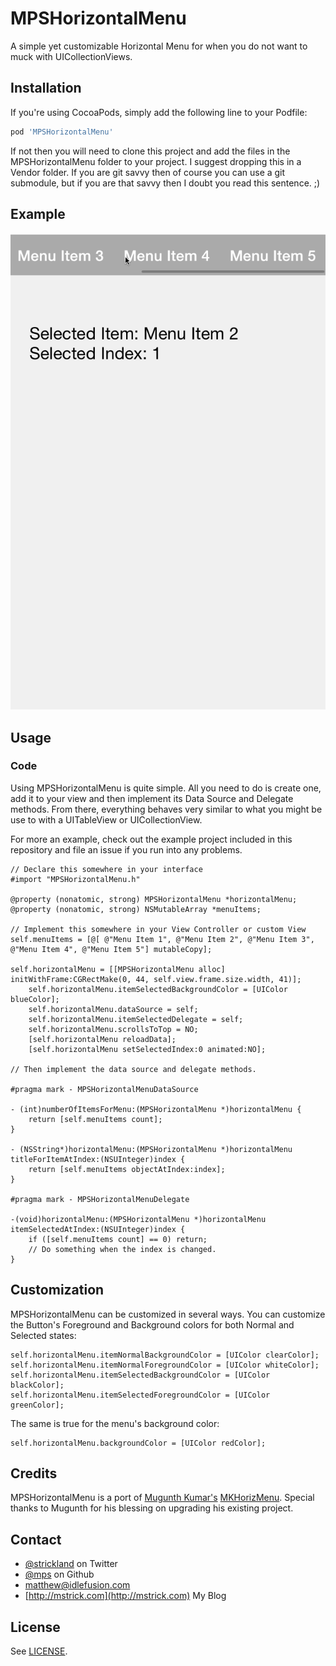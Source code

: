 MPSHorizontalMenu
=================

A simple yet customizable Horizontal Menu for when you do not want to muck with UICollectionViews.

## Installation

If you're using CocoaPods, simply add the following line to your Podfile:

``` ruby
pod 'MPSHorizontalMenu'
```

If not then you will need to clone this project and add the files in the MPSHorizontalMenu folder to your project.  I suggest dropping this in a Vendor folder.  If you are git savvy then of course you can use a git submodule, but if you are that savvy then I doubt you read this sentence. ;)

## Example

![Screenshot](https://github.com/mps/MPSHorizontalMenu/blob/master/images/example.gif?raw=true)

## Usage

### Code

Using MPSHorizontalMenu is quite simple.  All you need to do is create one, add it to your view and then implement its Data Source and Delegate methods.  From there, everything behaves very similar to what you might be use to with a UITableView or UICollectionView.

For more an example, check out the example project included in this repository and file an issue if you run into any problems.

```objc
// Declare this somewhere in your interface
#import "MPSHorizontalMenu.h"

@property (nonatomic, strong) MPSHorizontalMenu *horizontalMenu;
@property (nonatomic, strong) NSMutableArray *menuItems;

// Implement this somewhere in your View Controller or custom View
self.menuItems = [@[ @"Menu Item 1", @"Menu Item 2", @"Menu Item 3", @"Menu Item 4", @"Menu Item 5"] mutableCopy];

self.horizontalMenu = [[MPSHorizontalMenu alloc] initWithFrame:CGRectMake(0, 44, self.view.frame.size.width, 41)];
	self.horizontalMenu.itemSelectedBackgroundColor = [UIColor blueColor];
	self.horizontalMenu.dataSource = self;
	self.horizontalMenu.itemSelectedDelegate = self;
	self.horizontalMenu.scrollsToTop = NO;
	[self.horizontalMenu reloadData];
	[self.horizontalMenu setSelectedIndex:0 animated:NO];
	
// Then implement the data source and delegate methods.

#pragma mark - MPSHorizontalMenuDataSource

- (int)numberOfItemsForMenu:(MPSHorizontalMenu *)horizontalMenu {
    return [self.menuItems count];
}

- (NSString*)horizontalMenu:(MPSHorizontalMenu *)horizontalMenu titleForItemAtIndex:(NSUInteger)index {
	return [self.menuItems objectAtIndex:index];
}

#pragma mark - MPSHorizontalMenuDelegate

-(void)horizontalMenu:(MPSHorizontalMenu *)horizontalMenu itemSelectedAtIndex:(NSUInteger)index {
	if ([self.menuItems count] == 0) return;
	// Do something when the index is changed.
}

```

## Customization

MPSHorizontalMenu can be customized in several ways.  You can customize the Button's Foreground and Background colors for both Normal and Selected states:

```objc
self.horizontalMenu.itemNormalBackgroundColor = [UIColor clearColor];
self.horizontalMenu.itemNormalForegroundColor = [UIColor whiteColor];
self.horizontalMenu.itemSelectedBackgroundColor = [UIColor blackColor];
self.horizontalMenu.itemSelectedForegroundColor = [UIColor greenColor];
```

The same is true for the menu's background color:

```objc
self.horizontalMenu.backgroundColor = [UIColor redColor];
```

## Credits

MPSHorizontalMenu is a port of [Mugunth Kumar's](http://twitter.com/mugunthkumar) [MKHorizMenu](https://github.com/MugunthKumar/MKHorizMenuDemo).  Special thanks to Mugunth for his blessing on upgrading his existing project.

## Contact

* [@strickland](https://twitter.com/strickland) on Twitter
* [@mps](https://github.com/mps) on Github
* <a href="mailTo:matthew@idlefusion.com">matthew@idlefusion.com</a>
* [http://mstrick.com](http://mstrick.com) My Blog

## License

See [LICENSE](https://github.com/mps/MPSHorizontalMenu/blob/master/LICENSE).

